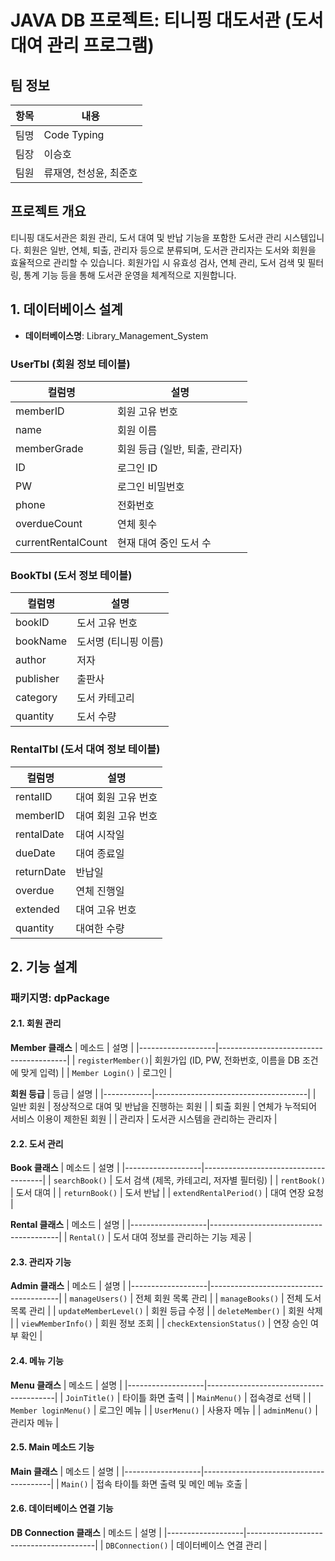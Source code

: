 # JAVA DB 프로젝트: 티니핑 대도서관 (도서 대여 관리 프로그램)

## 팀 정보
| 항목   | 내용              |
|--------|------------------|
| 팀명   | Code Typing      |
| 팀장   | 이승호           |
| 팀원   | 류재영, 천성윤, 최준호 |

## 프로젝트 개요
티니핑 대도서관은 회원 관리, 도서 대여 및 반납 기능을 포함한 도서관 관리 시스템입니다. 회원은 일반, 연체, 퇴출, 관리자 등으로 분류되며, 도서관 관리자는 도서와 회원을 효율적으로 관리할 수 있습니다. 회원가입 시 유효성 검사, 연체 관리, 도서 검색 및 필터링, 통계 기능 등을 통해 도서관 운영을 체계적으로 지원합니다.

## 1. 데이터베이스 설계
- **데이터베이스명**: Library_Management_System

### UserTbl (회원 정보 테이블)
| 컬럼명            | 설명                          |
|-------------------|-------------------------------|
| memberID          | 회원 고유 번호                |
| name              | 회원 이름                    |
| memberGrade       | 회원 등급 (일반, 퇴출, 관리자) |
| ID                | 로그인 ID                    |
| PW                | 로그인 비밀번호              |
| phone             | 전화번호                     |
| overdueCount      | 연체 횟수                    |
| currentRentalCount| 현재 대여 중인 도서 수       |

### BookTbl (도서 정보 테이블)
| 컬럼명            | 설명                          |
|-------------------|-------------------------------|
| bookID            | 도서 고유 번호                |
| bookName          | 도서명 (티니핑 이름)         |
| author            | 저자                          |
| publisher         | 출판사                       |
| category          | 도서 카테고리                |
| quantity          | 도서 수량                    |

### RentalTbl (도서 대여 정보 테이블)
| 컬럼명            | 설명                          |
|-------------------|-------------------------------|
| rentalID          | 대여 회원 고유 번호           |
| memberID          | 대여 회원 고유 번호           |
| rentalDate        | 대여 시작일                   |
| dueDate           | 대여 종료일                   |
| returnDate        | 반납일                        |
| overdue           | 연체 진행일                   |
| extended          | 대여 고유 번호                |
| quantity          | 대여한 수량                   |

## 2. 기능 설계
### 패키지명: dpPackage

#### 2.1. 회원 관리
**Member 클래스**
| 메소드            | 설명                                   |
|-------------------|----------------------------------------|
| `registerMember()`| 회원가입 (ID, PW, 전화번호, 이름을 DB 조건에 맞게 입력) |
| `Member Login()`  | 로그인                                 |

**회원 등급**
| 등급       | 설명                                 |
|------------|--------------------------------------|
| 일반 회원  | 정상적으로 대여 및 반납을 진행하는 회원 |
| 퇴출 회원  | 연체가 누적되어 서비스 이용이 제한된 회원 |
| 관리자     | 도서관 시스템을 관리하는 관리자     |

#### 2.2. 도서 관리
**Book 클래스**
| 메소드            | 설명                                 |
|-------------------|--------------------------------------|
| `searchBook()`    | 도서 검색 (제목, 카테고리, 저자별 필터링) |
| `rentBook()`      | 도서 대여                           |
| `returnBook()`    | 도서 반납                           |
| `extendRentalPeriod()` | 대여 연장 요청                 |

**Rental 클래스**
| 메소드            | 설명                                   |
|-------------------|----------------------------------------|
| `Rental()`        | 도서 대여 정보를 관리하는 기능 제공   |

#### 2.3. 관리자 기능
**Admin 클래스**
| 메소드            | 설명                                   |
|-------------------|----------------------------------------|
| `manageUsers()`   | 전체 회원 목록 관리                   |
| `manageBooks()`   | 전체 도서 목록 관리                   |
| `updateMemberLevel()` | 회원 등급 수정                   |
| `deleteMember()`  | 회원 삭제                             |
| `viewMemberInfo()` | 회원 정보 조회                       |
| `checkExtensionStatus()` | 연장 승인 여부 확인           |

#### 2.4. 메뉴 기능
**Menu 클래스**
| 메소드            | 설명                                   |
|-------------------|----------------------------------------|
| `JoinTitle()`     | 타이틀 화면 출력                       |
| `MainMenu()`      | 접속경로 선택                         |
| `Member loginMenu()` | 로그인 메뉴                       |
| `UserMenu()`      | 사용자 메뉴                           |
| `adminMenu()`     | 관리자 메뉴                           |

#### 2.5. Main 메소드 기능
**Main 클래스**
| 메소드            | 설명                                   |
|-------------------|----------------------------------------|
| `Main()`          | 접속 타이틀 화면 출력 및 메인 메뉴 호출 |

#### 2.6. 데이터베이스 연결 기능
**DB Connection 클래스**
| 메소드            | 설명                                   |
|-------------------|----------------------------------------|
| `DBConnection()`   | 데이터베이스 연결 관리                |
